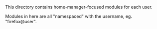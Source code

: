 This directory contains home-manager-focused modules for each user.

Modules in here are all "namespaced" with the username, eg. "firefox@user".
